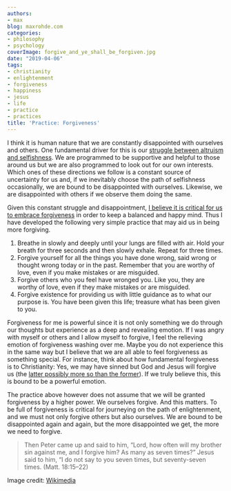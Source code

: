 ```yaml
---
authors:
- max
blog: maxrohde.com
categories:
- philosophy
- psychology
coverImage: forgive_and_ye_shall_be_forgiven.jpg
date: "2019-04-06"
tags:
- christianity
- enlightenment
- forgiveness
- happiness
- jesus
- life
- practice
- practices
title: 'Practice: Forgiveness'
---
```


I think it is human nature that we are constantly disappointed with ourselves and others. One fundamental driver for this is our [struggle between altruism and selfishness](https://en.wikipedia.org/wiki/The_Selfish_Gene). We are programmed to be supportive and helpful to those around us but we are also programmed to look out for our own interests. Which ones of these directions we follow is a constant source of uncertainty for us and, if we inevitably choose the path of selfishness occasionally, we are bound to be disappointed with ourselves. Likewise, we are disappointed with others if we observe them doing the same.

Given this constant struggle and disappointment, [I believe it is critical for us to embrace forgiveness](https://maxrohde.com/2018/09/01/a-discussion-of-forgiveness/) in order to keep a balanced and happy mind. Thus I have developed the following very simple practice that may aid us in being more forgiving.

1. Breathe in slowly and deeply until your lungs are filled with air. Hold your breath for three seconds and then slowly exhale. Repeat for three times.
2. Forgive yourself for all the things you have done wrong, said wrong or thought wrong today or in the past. Remember that you are worthy of love, even if you make mistakes or are misguided.
3. Forgive others who you feel have wronged you. Like you, they are worthy of love, even if they make mistakes or are misguided.
4. Forgive existence for providing us with little guidance as to what our purpose is. You have been given this life; treasure what has been given to you.

Forgiveness for me is powerful since it is not only something we do through our thoughts but experience as a deep and revealing emotion. If I was angry with myself or others and I allow myself to forgive, I feel the relieving emotion of forgiveness washing over me. Maybe you do not experience this in the same way but I believe that we are all able to feel forgiveness as something special. For instance, think about how fundamental forgiveness is to Christianity: Yes, we may have sinned but God and Jesus will forgive us (the [latter possibly more so than the former](https://www.esv.org/Rom.%2012%3A17%E2%80%9321/)). If we truly believe this, this is bound to be a powerful emotion.

The practice above however does not assume that we will be granted forgiveness by a higher power. We ourselves forgive. And this matters. To be full of forgiveness is critical for journeying on the path of enlightenment, and we must not only forgive others but also ourselves. We are bound to be disappointed again and again, but the more disappointed we get, the more we need to forgive.

> Then Peter came up and said to him, “Lord, how often will my brother sin against me, and I forgive him? As many as seven times?” Jesus said to him, “I do not say to you seven times, but seventy-seven times. (Matt. 18:15–22)

Image credit: [Wikimedia](https://commons.wikimedia.org/wiki/File:Forgive,_and_ye_shall_be_forgiven.jpg)
